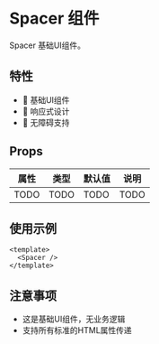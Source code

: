 # Spacer 组件

Spacer 基础UI组件。

## 特性

- 🎨 基础UI组件
- 📏 响应式设计
- 🎯 无障碍支持

## Props

| 属性 | 类型 | 默认值 | 说明 |
| ---- | ---- | ------ | ---- |
| TODO | TODO | TODO   | TODO |

## 使用示例

```vue
<template>
  <Spacer />
</template>
```

## 注意事项

- 这是基础UI组件，无业务逻辑
- 支持所有标准的HTML属性传递
